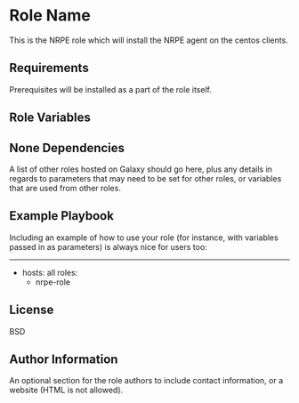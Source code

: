 Role Name
=========

This is the NRPE role which will install the NRPE agent on the centos clients.

Requirements
------------

Prerequisites will be installed as a part of the role itself. 

Role Variables
--------------

None
Dependencies
------------

A list of other roles hosted on Galaxy should go here, plus any details in regards to parameters that may need to be set for other roles, or variables that are used from other roles.

Example Playbook
----------------

Including an example of how to use your role (for instance, with variables passed in as parameters) is always nice for users too:

---
- hosts: all
  roles:
    - nrpe-role

License
-------

BSD

Author Information
------------------

An optional section for the role authors to include contact information, or a website (HTML is not allowed).
